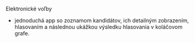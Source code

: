 Elektronické voľby 

- jednoduchá app so zoznamom kandidátov, ich detailným zobrazením, hlasovaním a následnou ukážkou výsledku hlasovania v koláčovom grafe.
